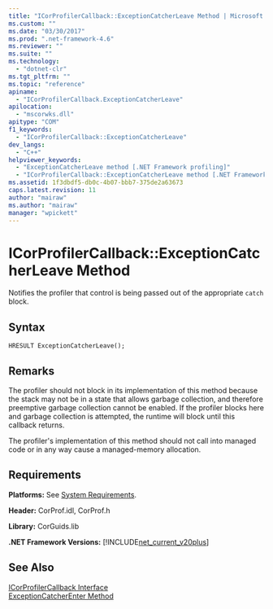 ```yaml
---
title: "ICorProfilerCallback::ExceptionCatcherLeave Method | Microsoft Docs"
ms.custom: ""
ms.date: "03/30/2017"
ms.prod: ".net-framework-4.6"
ms.reviewer: ""
ms.suite: ""
ms.technology: 
  - "dotnet-clr"
ms.tgt_pltfrm: ""
ms.topic: "reference"
apiname: 
  - "ICorProfilerCallback.ExceptionCatcherLeave"
apilocation: 
  - "mscorwks.dll"
apitype: "COM"
f1_keywords: 
  - "ICorProfilerCallback::ExceptionCatcherLeave"
dev_langs: 
  - "C++"
helpviewer_keywords: 
  - "ExceptionCatcherLeave method [.NET Framework profiling]"
  - "ICorProfilerCallback::ExceptionCatcherLeave method [.NET Framework profiling]"
ms.assetid: 1f3dbdf5-db0c-4b07-bbb7-375de2a63673
caps.latest.revision: 11
author: "mairaw"
ms.author: "mairaw"
manager: "wpickett"
---
```

# ICorProfilerCallback::ExceptionCatcherLeave Method
Notifies the profiler that control is being passed out of the appropriate `catch` block.  
  
## Syntax  
  
```  
HRESULT ExceptionCatcherLeave();  
```  
  
## Remarks  
 The profiler should not block in its implementation of this method because the stack may not be in a state that allows garbage collection, and therefore preemptive garbage collection cannot be enabled. If the profiler blocks here and garbage collection is attempted, the runtime will block until this callback returns.  
  
 The profiler's implementation of this method should not call into managed code or in any way cause a managed-memory allocation.  
  
## Requirements  
 **Platforms:** See [System Requirements](../../../../docs/framework/getting-started/system-requirements.md).  
  
 **Header:** CorProf.idl, CorProf.h  
  
 **Library:** CorGuids.lib  
  
 **.NET Framework Versions:** [!INCLUDE[net_current_v20plus](../../../../includes/net-current-v20plus-md.md)]  
  
## See Also  
 [ICorProfilerCallback Interface](../../../../docs/framework/unmanaged-api/profiling/icorprofilercallback-interface.md)   
 [ExceptionCatcherEnter Method](../../../../docs/framework/unmanaged-api/profiling/icorprofilercallback-exceptioncatcherenter-method.md)